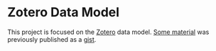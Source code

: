 # Zotero Data Model

This project is focused on the [Zotero][] data model. [Some material][ZoteroDataModel] was previously published as a [gist][ZoteroDataModelGist].


<!-- References -->

[Zotero]: https://zotero.org
[ZoteroDataModel]: https://github.com/pchemguy/ZoteroDataModel/blob/main/MainDB/Zotero_MainDB.md
[ZoteroDataModelGist]: https://gist.github.com/pchemguy/19fa69fb4e74ef0cca0026aa0dbf5f42